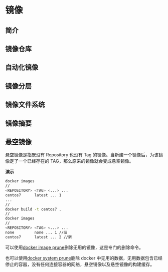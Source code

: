 # 镜像

## 简介

## 镜像仓库

## 自动化镜像

## 镜像分层

## 镜像文件系统

## 镜像摘要

## 悬空镜像

悬空镜像是指既没有 Repository 也没有 Tag 的镜像。当新建一个镜像后，为该镜像定了一个已经存在的 TAG，那么原来的镜像就会变成悬空镜像。

**演示**

```bash
docker images
//
<REPOSITORY> <TAG> <...> ...
centos7      latest ... 1
...
//
docker build -t centos7 .
//
docker images
//
<REPOSITORY> <TAG> <...> ...
none         none ... 1 //旧
centos7      latest ... 2 //新
```

可以使用[docker image prune]()删除无用的镜像，这是专门的删除命令。

也可以使用[docker system prune](#prune)删除 docker 中无用的数据，无用数据包含已经停止的容器，没有任何连接容器的网络，悬空镜像以及悬空镜像的构建缓存。
